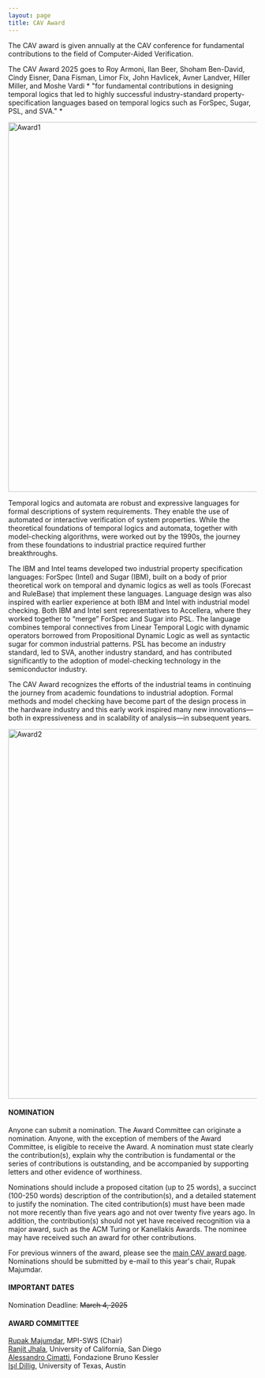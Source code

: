 ```yaml
---
layout: page
title: CAV Award
---
```

The CAV award is given annually at the CAV conference for fundamental contributions to the field of Computer-Aided Verification. 

The CAV Award 2025 goes to Roy Armoni, Ilan Beer, Shoham Ben-David, Cindy Eisner, Dana Fisman, Limor Fix, John Havlicek, Avner Landver, Hiller Miller, and Moshe Vardi * "for fundamental contributions in designing temporal logics that led to highly successful industry-standard property-specification languages based on temporal logics such as ForSpec, Sugar, PSL, and SVA." *

<img src="https://conferences.i-cav.org/2025/assets/img/Award_Crop.png" alt="Award1" width="750"> <br>

Temporal logics and automata are robust and expressive languages for formal descriptions of system requirements. They enable the use of automated or interactive verification of system properties. While the theoretical foundations of temporal logics and automata, together with model-checking algorithms, were worked out by the 1990s, the journey from these foundations to industrial practice required further breakthroughs.
 
The IBM and Intel teams developed two industrial property specification languages: ForSpec (Intel) and Sugar (IBM), built on a body of prior theoretical work on temporal and dynamic logics as well as tools (Forecast and RuleBase) that implement these languages. Language design was also inspired with earlier experience at both IBM and Intel with industrial model checking. Both IBM and Intel sent representatives to Accellera, where they worked together to “merge” ForSpec and Sugar into PSL. The language combines temporal connectives from Linear Temporal Logic with dynamic operators borrowed from Propositional Dynamic Logic as well as syntactic sugar for common industrial patterns. PSL has become an industry standard, led to SVA, another industry standard, and has contributed significantly to the adoption of model-checking technology in the semiconductor industry.

The CAV Award recognizes the efforts of the industrial teams in continuing the journey from academic foundations to
industrial adoption. Formal methods and model checking have become part of the design process in the hardware industry
and this early work inspired many new innovations—both in expressiveness and in scalability of analysis—in subsequent years.

<img src="https://conferences.i-cav.org/2025/assets/img/Award.png" alt="Award2" width="750">

#### NOMINATION
Anyone can submit a nomination. The Award Committee can originate a nomination. Anyone, with the exception of members of the Award Committee, is eligible to receive the Award. A nomination must state clearly the contribution(s), explain why the contribution is fundamental or the series of contributions is outstanding, and be accompanied by supporting letters and other evidence of worthiness. 

Nominations should include a proposed citation (up to 25 words), a succinct (100-250 words) description of the contribution(s), and a detailed statement to justify the nomination. The cited contribution(s) must have been made not more recently than five years ago and not over twenty five years ago. In addition, the contribution(s) should not yet have received recognition via a major award, such as the ACM Turing or Kanellakis Awards. The nominee may have received such an award for other contributions.

For previous winners of the award, please see the [main CAV award page](https://i-cav.org/cav-award/). Nominations should be submitted by e-mail to this year's chair, Rupak Majumdar.

#### IMPORTANT DATES
Nomination Deadline: ~~March 4, 2025~~

#### AWARD COMMITTEE
[Rupak Majumdar](https://people.mpi-sws.org/~rupak/), MPI-SWS (Chair) <br>
[Ranjit Jhala](https://ranjitjhala.github.io/), University of California, San Diego <br>
[Alessandro Cimatti](https://dicenter.fbk.eu/contacts/alessandro-cimatti/), Fondazione Bruno Kessler <br>
[Işıl Dillig](https://www.cs.utexas.edu/~isil/), University of Texas, Austin